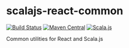 # scalajs-react-common

[![Build Status](https://travis-ci.org/cquiroz/scalajs-react-common.svg?branch=master)](https://travis-ci.org/cquiroz/scalajs-react-common)
[![Maven Central](https://img.shields.io/maven-central/v/io.github.cquiroz/scalajs-react-common.6_2.12.svg)](https://maven-badges.herokuapp.com/maven-central/io.github.cquiroz/scalajs-react-common.6_2.12)
[![Scala.js](http://scala-js.org/assets/badges/scalajs-0.6.17.svg)](http://scala-js.org)

Common utilities for React and Scala.js
